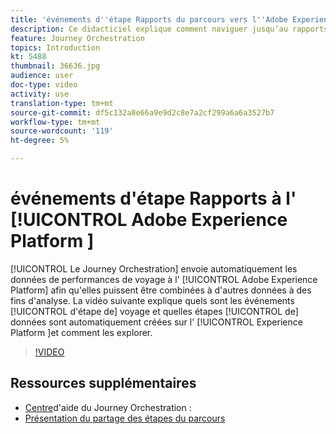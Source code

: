 ```yaml
---
title: 'événements d''étape Rapports du parcours vers l''Adobe Experience Platform '
description: Ce didacticiel explique comment naviguer jusqu’au rapports de votre voyage, comment personnaliser des plages de dates pour votre rapport et comment enregistrer un modèle de rapports pour une utilisation ultérieure.
feature: Journey Orchestration
topics: Introduction
kt: 5488
thumbnail: 36636.jpg
audience: user
doc-type: video
activity: use
translation-type: tm+mt
source-git-commit: df5c132a8e66a9e9d2c8e7a2cf299a6a6a3527b7
workflow-type: tm+mt
source-wordcount: '119'
ht-degree: 5%

---
```



# événements d&#39;étape Rapports à l&#39; [!UICONTROL Adobe Experience Platform ]

[!UICONTROL Le Journey Orchestration] envoie automatiquement les données de performances de voyage à l&#39; [!UICONTROL Adobe Experience Platform] afin qu&#39;elles puissent être combinées à d&#39;autres données à des fins d&#39;analyse.
La vidéo suivante explique quels sont les événements [!UICONTROL d&#39;étape de] voyage et quelles étapes [!UICONTROL de] données sont automatiquement créées sur l&#39; [!UICONTROL Experience Platform ]et comment les explorer.

>[!VIDEO](https://video.tv.adobe.com/v/36636?quality=12)

## Ressources supplémentaires

* [Centre](https://docs.adobe.com/content/help/en/journeys/using/journey-orchestration-home.html)d&#39;aide du Journey Orchestration :
* [Présentation du partage des étapes du parcours](https://docs.adobe.com/content/help/en/journeys/using/building-journeys/sharing-journey-steps/sharing-overview.html)
